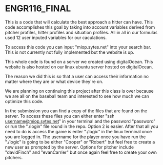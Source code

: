 # ENGR116_FINAL
This is a code that will calculate the best approach a hitter can have. This code accomplishes this goal by taking into account variables derived from pitcher profiles, hitter profiles and situation profiles. All in all in our formulas used 12 user inputed variables for our caculations.

To access this code you can input "miop.sytes.net" into your search bar. This is not currently not fully implemented but the website is up.

This whole code is found on a server we created using digitalOcean. This website is also hosted on our linux ubuntu server hosted on digitalOcean. 

The reason we did this is so that a user can access their information no matter where they are or what device they're on.

We are planning on continuing this project after this class is over because we are all on the baseball team and interested to see how much we can optimize this code.

In the submission you can find a copy of the files that are found on the server. To access these files you can either enter "ssh username@miop.sytes.net" in your terminal and the password "password" or run the "./login" file round in the repo. Option 2 is easier. After that all you need to do is access the game is enter "./logic" in the linux terminal once you are logged in. The username for the player once you have run the "./logic" is going to be either "Cooper" or "Robert" but feel free to create a new user as prompted by the server. Options for pitcher include "davidFinch" and "evanCarrier" but once again feel free to create your own pitchers.
